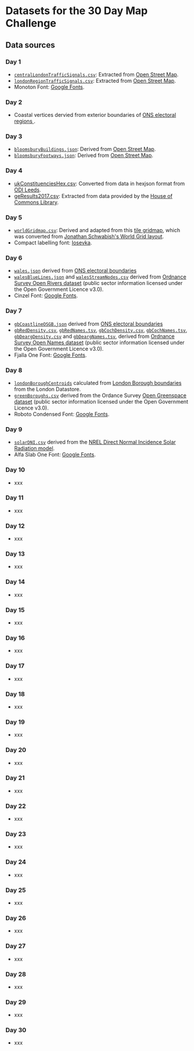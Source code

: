 # Datasets for the 30 Day Map Challenge

## Data sources

### Day 1

- [`centralLondonTrafficSignals.csv`](centralLondonTrafficSignals.csv): Extracted from [Open Street Map](https://www.openstreetmap.org/search?query=london#map=11/51.5077/-0.1274).
- [`londonRegionTrafficSignals.csv`](londonRegionTrafficSignals.csv): Extracted from [Open Street Map](https://www.openstreetmap.org/search?query=london#map=11/51.5077/-0.1274).
- Monoton Font: [Google Fonts](https://fonts.google.com/specimen/Monoton).

### Day 2

- Coastal vertices dervied from exterior boundaries of [ONS electoral regions ](https://geoportal.statistics.gov.uk/datasets/european-electoral-regions-december-2016-full-clipped-boundaries-in-great-britain).

### Day 3

- [`bloomsburyBuildings.json`](bloomsburyBuildings.json): Derived from [Open Street Map](https://www.openstreetmap.org/search?query=london#map=11/51.5077/-0.1274).
- [`bloomsburyFootways.json`](bloomsburyFootways.json): Derived from [Open Street Map](https://www.openstreetmap.org/search?query=london#map=11/51.5077/-0.1274).

### Day 4

- [ukConstituenciesHex.csv](ukConstituenciesHex.csv): Converted from data in hexjson format from [ODI Leeds](https://odileeds.org/projects/hexmaps/constituencies/).
- [geResults2017.csv](geResults2017.csv): Extracted from data provided by the [House of Commons Library](https://researchbriefings.parliament.uk/ResearchBriefing/Summary/CBP-7979).

### Day 5

- [`worldGridmap.csv`](worldGridmap.csv): Derived and adapted from this [tile gridmap](https://github.com/mustafasaifee42/Tile-Grid-Map), which was converted from [Jonathan Schwabish's World Grid layout](https://policyviz.com/2017/10/12/the-world-tile-grid-map/).
- Compact labelling font: [Iosevka](https://github.com/be5invis/Iosevka).

### Day 6

- [`wales.json`](wales.json) derived from [ONS electoral boundaries](https://geoportal.statistics.gov.uk/datasets/european-electoral-regions-december-2016-full-clipped-boundaries-in-great-britain)
- [`walesBlueLines.json`](walesBlueLines.json) and [`walesStreamNodes.csv`](walesStreamNodes.csv) derived from [Ordnance Survey Open Rivers dataset](https://www.ordnancesurvey.co.uk/opendatadownload/products.html#OPRVRS) (public sector information licensed under the Open Government Licence v3.0).
- Cinzel Font: [Google Fonts](https://fonts.google.com/specimen/Cinzel).

### Day 7

- [`gbCoastlineOSGB.json`](gbCoastlineOSGB.json) derived from [ONS electoral boundaries](https://geoportal.statistics.gov.uk/datasets/european-electoral-regions-december-2016-full-clipped-boundaries-in-great-britain)
- [`gbRedDensity.csv`](gbRedDensity.csv), [`gbRedNames.tsv`](gbRedNames.tsv), [`gbCochDensity.csv`](gbCochDensity.csv), [`gbCochNames.tsv`](gbCochNames.tsv), [`gbDeargDensity.csv`](gbDeargDensity.csv) and [`gbDeargNames.tsv`](gbDeargNames.tsv), derived from [Ordnance Survey Open Names dataset](https://www.ordnancesurvey.co.uk/opendatadownload/products.html#OPNAME) (public sector information licensed under the Open Government Licence v3.0).
- Fjalla One Font: [Google Fonts](https://fonts.google.com/specimen/Fjalla+One).

### Day 8

- [`londonBoroughCentroids`](londonBoroughCentroids) calculated from [London Borough boundaries](https://data.london.gov.uk/dataset/statistical-gis-boundary-files-london) from the London Datastore.
- [`greenBoroughs.csv`](greenBoroughs.csv) derived from the Ordance Survey [Open Greenspace dataset](https://www.ordnancesurvey.co.uk/opendatadownload/products.html#OPGRSP) (public sector information licensed under the Open Government Licence v3.0).
- Roboto Condensed Font: [Google Fonts](https://fonts.google.com/specimen/Roboto+Condensed).

### Day 9

- [`solarDNI.csv`](solarDNI.csv) derived from the [NREL Direct Normal Incidence Solar Radiation model](https://www.nrel.gov/gis/data-solar.html).
- Alfa Slab One Font: [Google Fonts](https://fonts.google.com/specimen/Alfa+Slab+One).

### Day 10

- xxx

### Day 11

- xxx

### Day 12

- xxx

### Day 13

- xxx

### Day 14

- xxx

### Day 15

- xxx

### Day 16

- xxx

### Day 17

- xxx

### Day 18

- xxx

### Day 19

- xxx

### Day 20

- xxx

### Day 21

- xxx

### Day 22

- xxx

### Day 23

- xxx

### Day 24

- xxx

### Day 25

- xxx

### Day 26

- xxx

### Day 27

- xxx

### Day 28

- xxx

### Day 29

- xxx

### Day 30

- xxx
